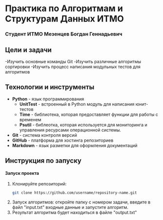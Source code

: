 # Практика по Алгоритмам и Cтруктурам Данных ИТМО
### Студент ИТМО Мезенцев Богдан Геннадьевич

## Цели и задачи

-Изучить основные команды Git
-Изучить различные алгоритмы сортировки
-Изучить процесс написания модульных тестов для алгоритмов

## Технологии и инструменты

- **Python** - язык программирования
  - **UnitTest** - встроенный в Python модуль для написания юнит-тестов
  - **Time** - библиотека, которая предоставляет функции для работы с временем
  - **Psutil** - библеотка, которая используется для мониторинга и управления ресурсами операционной системы.
- **Git** - система контроля версий 
- **GitHub** - платформа для хостинга репозиториев
- **Markdown** - язык разметки для оформления документаций

## Инструкция по запуску

#### Запуск проекта
1. Клонируйте репозиторий:
   ```bash
   git clone https://github.com/username/repository-name.git
2. Запуск алгоритмов: откройте папку с номером задачи, введите в файл "input.txt" входные данные и запустите алгоритм.
3. Результат алгоритма будет находиться в файле "output.txt"


